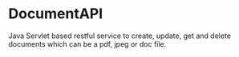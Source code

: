 # DocumentAPI
Java Servlet based restful service to create, update, get and delete documents which can be a pdf, jpeg or doc file.
